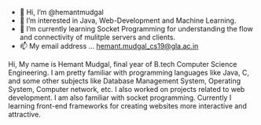 - 👋 Hi, I’m @hemantmudgal
- 👀 I’m interested in Java, Web-Development and Machine Learning.
- 🌱 I’m currently learning Socket Programming for understanding the flow and connectivity of mulitple servers and clients.
- 📫 My email address ... hemant.mudgal_cs19@gla.ac.in 

Hi, My name is Hemant Mudgal, final year of B.tech Computer Science Engineering. I am pretty
familiar with programming languages like Java, C, and some other subjects like Database Management System, Operating System, Computer
network, etc. I also worked on projects related to web development. I am also familiar with socket programming. Currently I learning front-end
frameworks for creating websites more interactive and attractive.

<!---
hemantmudgal is a ✨ special ✨ repository because its `README.md` (this file) appears on your GitHub profile.
You can click the Preview link to take a look at your changes.
--->
